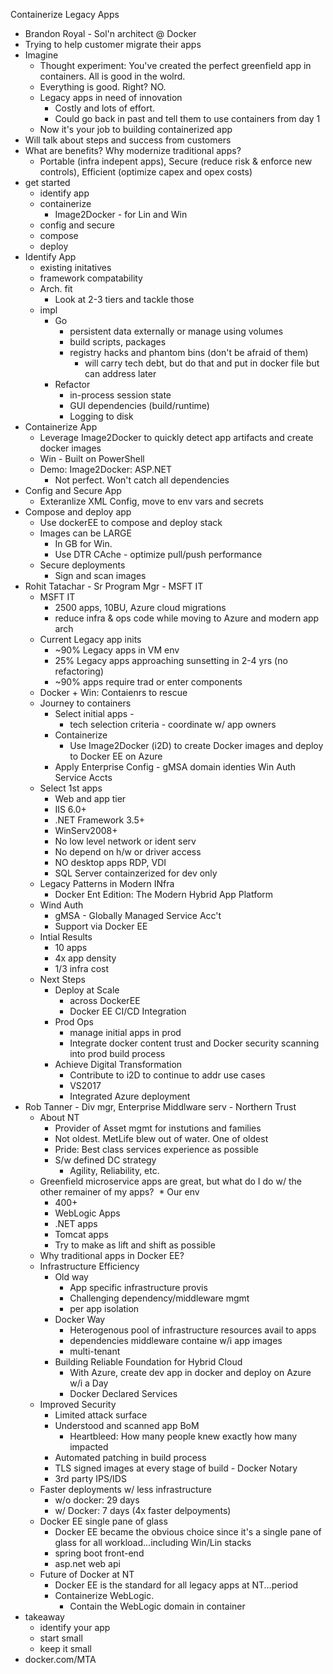 Containerize Legacy Apps
* Brandon Royal - Sol'n architect @ Docker
* Trying to help customer migrate their apps
* Imagine
  * Thought experiment:  You've created the perfect greenfield app in containers.  All is good in the wolrd.
  * Everything is good.  Right?  NO.
  * Legacy apps in need of innovation
    * Costly and lots of effort.
    * Could go back in past and tell them to use containers from day 1
  * Now it's your job to building containerized app
* Will talk about steps and success from customers
* What are benefits?  Why modernize traditional apps?
  * Portable (infra indepent apps), Secure (reduce risk & enforce new controls), Efficient (optimize capex and opex costs)
* get started
  * identify app
  * containerize
    * Image2Docker - for Lin and Win
  * config and secure
  * compose
  * deploy
* Identify App
  * existing initatives
  * framework compatability
  * Arch. fit
    * Look at 2-3 tiers and tackle those
  * impl
    * Go
      * persistent data externally or manage using volumes
      * build scripts, packages
      * registry hacks and phantom bins (don't be afraid of them)
        * will carry tech debt, but do that and put in docker file but can address later
    * Refactor
      * in-process session state
      * GUI dependencies (build/runtime)
      * Logging to disk
* Containerize App
  * Leverage Image2Docker to quickly detect app artifacts and create docker images
  * Win - Built on PowerShell
  * Demo: Image2Docker:  ASP.NET
    * Not perfect.  Won't catch all dependencies
* Config and Secure App
  * Exteranlize XML Config, move to env vars and secrets
* Compose and deploy app
  * Use dockerEE to compose and deploy stack
  * Images can be LARGE
    * In GB for Win.
    * Use DTR CAche - optimize pull/push performance
  * Secure deployments
    * Sign and scan images
* Rohit Tatachar - Sr Program Mgr - MSFT IT
  * MSFT IT
    * 2500 apps, 10BU, Azure cloud migrations
    * reduce infra & ops code while moving to Azure and modern app arch
  * Current Legacy app inits
    * ~90% Legacy apps in VM env
    * 25% Legacy apps approaching sunsetting in 2-4 yrs (no refactoring)
    * ~90% apps require trad or enter components
  * Docker + Win: Contaienrs to rescue
  * Journey to containers
    * Select initial apps - 
      * tech selection criteria - coordinate w/ app owners
    * Containerize 
      * Use Image2Docker (i2D) to create Docker images and deploy to Docker EE on Azure
    * Apply Enterprise Config - gMSA domain identies Win Auth Service Accts
  * Select 1st apps
    * Web and app tier
    * IIS 6.0+
    * .NET Framework 3.5+
    * WinServ2008+
    * No low level network or ident serv
    * No depend on h/w or driver access
    * NO desktop apps RDP, VDI
    * SQL Server containzerized for dev only
  * Legacy Patterns in Modern INfra
    * Docker Ent Edition: The Modern Hybrid App Platform
  * Wind Auth
    * gMSA - Globally Managed Service Acc't
    * Support via Docker EE
  * Intial Results
    * 10 apps
    * 4x app density
    * 1/3 infra cost
  * Next Steps
    * Deploy at Scale
      * across DockerEE
      * Docker EE CI/CD Integration
    * Prod Ops
      * manage initial apps in prod
      * Integrate docker content trust and Docker security scanning into prod build process
    * Achieve Digital Transformation
      * Contribute to i2D to continue to addr use cases
      * VS2017
      * Integrated Azure deployment
* Rob Tanner - Div mgr, Enterprise Middlware serv - Northern Trust
  * About NT
    * Provider of Asset mgmt for instutions and families
    * Not oldest.  MetLife blew out of water.  One of oldest
    * Pride:  Best class services experience as possible
    * S/w defined DC strategy
      * Agility, Reliability, etc.
  * Greenfield microservice apps are great, but what do I do w/ the other remainer of my apps?
  * Our env
    * 400+
    * WebLogic Apps
    * .NET apps
    * Tomcat apps
    * Try to make as lift and shift as possible
  * Why traditional apps in Docker EE?
  * Infrastructure Efficiency
    * Old way
      * App specific infrastructure provis
      * Challenging dependency/middleware mgmt
      * per app isolation
    * Docker Way
      * Heterogenous pool of infrastructure resources avail to apps
      * dependencies middleware containe w/i app images
      * multi-tenant
    * Building Reliable Foundation for Hybrid Cloud
      * With Azure, create dev app in docker and deploy on Azure w/i a Day
      * Docker Declared Services
  * Improved Security
    * Limited attack surface
    * Understood and scanned app BoM
      * Heartbleed: How many people knew exactly how many impacted
    * Automated patching in build process
    * TLS signed images at every stage of build - Docker Notary
    * 3rd party IPS/IDS
  * Faster deployments w/ less infrastructure
    * w/o docker:  29 days
    * w/ Docker: 7 days (4x faster delpoyments)
  * Docker EE single pane of glass
    * Docker EE became the obvious choice since it's a single pane of glass for all workload...including Win/Lin stacks
    * spring boot front-end
    * asp.net web api
  * Future of Docker at NT
    * Docker EE is the standard for all legacy apps at NT...period
    * Containerize WebLogic.
      * Contain the WebLogic domain in container
* takeaway
  * identify your app
  * start small
  * keep it small
* docker.com/MTA
